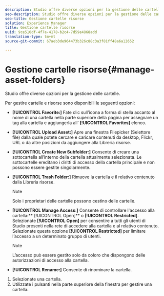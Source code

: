```yaml
---
description: Studio offre diverse opzioni per la gestione delle cartelle.
seo-description: Studio offre diverse opzioni per la gestione delle cartelle.
seo-title: Gestione cartelle risorse
solution: Experience Manager
title: Gestione cartelle risorse
uuid: 9ce510df-4f7a-4178-b2c4-7d59e4868add
translation-type: tm+mt
source-git-commit: 67aeb3de964473b326c88c3a3f81ff48a6a12652

---
```



# Gestione cartelle risorse{#manage-asset-folders}

Studio offre diverse opzioni per la gestione delle cartelle.

Per gestire cartelle e risorse sono disponibili le seguenti opzioni:

* **[!UICONTROL Favorite:]** Fate clic sull’icona a forma di stella accanto al nome di una cartella nella parte superiore della pagina per assegnare un tag alla cartella e aggiungerla all’ **[!UICONTROL Favorites]** elenco.

* **[!UICONTROL Upload Asset:]** Apre una finestra Filepicker (Selettore file) dalla quale potete cercare e caricare contenuti da desktop, Flickr, URL o da altre posizioni da aggiungere alla Libreria risorse.
* **[!UICONTROL Create New Subfolder:]** Consente di creare una sottocartella all’interno della cartella attualmente selezionata. Le sottocartelle ereditano i diritti di accesso della cartella principale e non possono essere gestite singolarmente.
* **[!UICONTROL Trash Folder:]** Rimuove la cartella e il relativo contenuto dalla Libreria risorse.

   >[!NOTE]
   >
   >Solo i proprietari delle cartelle possono cestino delle cartelle.

* **[!UICONTROL Manage Access:]** Consente di controllare l'accesso alla cartella:** [!UICONTROL Open]** o **[!UICONTROL Restricted]**. Selezionate **[!UICONTROL Open]** per consentire a tutti gli utenti di Studio presenti nella rete di accedere alla cartella e al relativo contenuto. Selezionate questa opzione **[!UICONTROL Restricted]** per limitare l’accesso a un determinato gruppo di utenti.

   >[!NOTE]
   >
   >L’accesso può essere gestito solo da coloro che dispongono delle autorizzazioni di accesso alla cartella.

* **[!UICONTROL Rename:]** Consente di rinominare la cartella.

1. Selezionate una cartella.
1. Utilizzate i pulsanti nella parte superiore della finestra per gestire una cartella.
